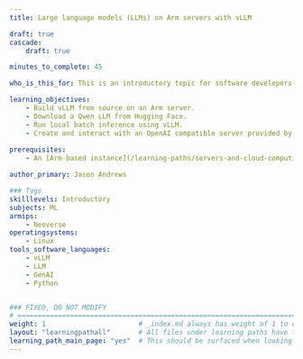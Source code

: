 ```yaml
---
title: Large language models (LLMs) on Arm servers with vLLM

draft: true
cascade:
    draft: true

minutes_to_complete: 45

who_is_this_for: This is an introductory topic for software developers and AI engineers interested in learning how to use vLLM (Virtual Large Language Model) on Arm servers.

learning_objectives:
    - Build vLLM from source on an Arm server.
    - Download a Qwen LLM from Hugging Face.
    - Run local batch inference using vLLM.
    - Create and interact with an OpenAI compatible server provided by vLLM on your Arm server..
    
prerequisites:
    - An [Arm-based instance](/learning-paths/servers-and-cloud-computing/csp/) from a cloud service provider or a local Arm Linux computer with at least 8 CPUs and 16 GB RAM.

author_primary: Jason Andrews

### Tags
skilllevels: Introductory
subjects: ML
armips:
    - Neoverse
operatingsystems:
    - Linux
tools_software_languages:
    - vLLM
    - LLM
    - GenAI
    - Python


### FIXED, DO NOT MODIFY
# ================================================================================
weight: 1                       # _index.md always has weight of 1 to order correctly
layout: "learningpathall"       # All files under learning paths have this same wrapper
learning_path_main_page: "yes"  # This should be surfaced when looking for related content. Only set for _index.md of learning path content.
---
```

